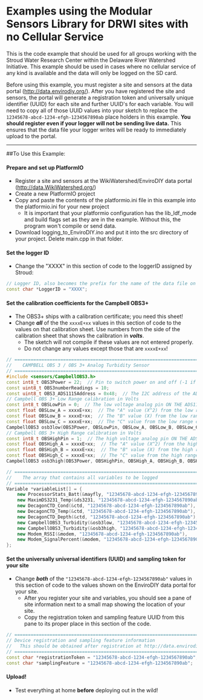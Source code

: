 # Examples using the Modular Sensors Library for DRWI sites with no Cellular Service

This is the code example that should be used for all groups working with the Stroud Water Research Center within the Delaware River Watershed Initiative.  This example should be used in cases where no cellular service of any kind is available and the data will only be logged on the SD card.

Before using this example, you must register a site and sensors at the data portal (http://data.envirodiy.org/).  After you have registered the site and sensors, the portal will generate a registration token and universally unique identifier (UUID) for each site and further UUID's for each variable.  You will need to copy all of those UUID values into your sketch to replace the ```12345678-abcd-1234-efgh-1234567890ab``` place holders in this example.  __You should register even if your logger will not be sending live data.__  This ensures that the data file your logger writes will be ready to immediately upload to the portal.

_______

##To Use this Example:

#### Prepare and set up PlatformIO
- Register a site and sensors at the WikiWatershed/EnviroDIY data portal (http://data.WikiWatershed.org/)
- Create a new PlatformIO project
- Copy and paste the contents of the platformio.ini file in this example into the platformio.ini for your new project
    - It is important that your platformio configuration has the lib_ldf_mode and build flags set as they are in the example.  Without this, the program won't compile or send data.
- Download logging_to_EnviroDIY.ino and put it into the src directory of your project.  Delete main.cpp in that folder.

#### Set the logger ID
- Change the "XXXX" in this section of code to the loggerID assigned by Stroud:

```cpp
// Logger ID, also becomes the prefix for the name of the data file on SD card
const char *LoggerID = "XXXX";
```

#### Set the calibration coefficients for the Campbell OBS3+
- The OBS3+ ships with a calibration certificate; you need this sheet!
- Change _**all**_ of the the ```xxxxE+xx``` values in this section of code to the values on that calibration sheet.  Use numbers from the side of the calibration sheet that shows the calibration in _**volts**_.
    - The sketch will not compile if these values are not entered properly.
    - Do not change any values except those that are ```xxxxE+xx```!

```cpp
// ==========================================================================
//    CAMPBELL OBS 3 / OBS 3+ Analog Turbidity Sensor
// ==========================================================================
#include <sensors/CampbellOBS3.h>
const int8_t OBS3Power = 22;  // Pin to switch power on and off (-1 if unconnected)
const uint8_t OBS3numberReadings = 10;
const uint8_t OBS3_ADS1115Address = 0x48;  // The I2C address of the ADS1115 ADC
// Campbell OBS 3+ Low Range calibration in Volts
const int8_t OBSLowPin = 0;  // The low voltage analog pin ON THE ADS1115 (NOT the Arduino Pin Number)
const float OBSLow_A = xxxxE+xx;  // The "A" value (X^2) from the low range calibration
const float OBSLow_B = xxxxE+xx;  // The "B" value (X) from the low range calibration
const float OBSLow_C = xxxxE+xx;  // The "C" value from the low range calibration
CampbellOBS3 osb3low(OBS3Power, OBSLowPin, OBSLow_A, OBSLow_B, OBSLow_C, OBS3_ADS1115Address, OBS3numberReadings);
// Campbell OBS 3+ High Range calibration in Volts
const int8_t OBSHighPin = 1;  // The high voltage analog pin ON THE ADS1115 (NOT the Arduino Pin Number)
const float OBSHigh_A = xxxxE+xx;  // The "A" value (X^2) from the high range calibration
const float OBSHigh_B = xxxxE+xx;  // The "B" value (X) from the high range calibration
const float OBSHigh_C = xxxxE+xx;  // The "C" value from the high range calibration
CampbellOBS3 osb3high(OBS3Power, OBSHighPin, OBSHigh_A, OBSHigh_B, OBSHigh_C, OBS3_ADS1115Address, OBS3numberReadings);
```


```cpp
// ==========================================================================
//    The array that contains all variables to be logged
// ==========================================================================
Variable *variableList[] = {
    new ProcessorStats_Batt(&mayfly, "12345678-abcd-1234-efgh-1234567890ab"),
    new MaximDS3231_Temp(&ds3231, "12345678-abcd-1234-efgh-1234567890ab"),
    new DecagonCTD_Cond(&ctd, "12345678-abcd-1234-efgh-1234567890ab"),
    new DecagonCTD_Temp(&ctd, "12345678-abcd-1234-efgh-1234567890ab"),
    new DecagonCTD_Depth(&ctd, "12345678-abcd-1234-efgh-1234567890ab"),
    new CampbellOBS3_Turbidity(&osb3low, "12345678-abcd-1234-efgh-1234567890ab", "TurbLow"),
    new CampbellOBS3_Turbidity(&osb3high, "12345678-abcd-1234-efgh-1234567890ab", "TurbHigh"),
    new Modem_RSSI(&modem, "12345678-abcd-1234-efgh-1234567890ab"),
    new Modem_SignalPercent(&modem, "12345678-abcd-1234-efgh-1234567890ab"),
};
```

#### Set the universally universal identifiers (UUID) and sampling token for your site
- Change _**both**_ of the ```"12345678-abcd-1234-efgh-1234567890ab"``` values in this section of code to the values shown on the EnviroDIY data portal for your site.
    - After you register your site and variables, you should see a pane of site information next to a small map showing the location of your site.
    - Copy the registration token and sampling feature UUID from this pane to its proper place in this section of the code.

```cpp
// ==========================================================================
// Device registration and sampling feature information
//   This should be obtained after registration at http://data.envirodiy.org
// ==========================================================================
const char *registrationToken = "12345678-abcd-1234-efgh-1234567890ab";   // Device registration token
const char *samplingFeature = "12345678-abcd-1234-efgh-1234567890ab";     // Sampling feature UUID
```

#### Upload!
- Test everything at home **before** deploying out in the wild!

